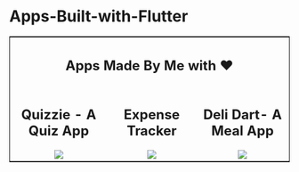 <h1> Apps-Built-with-Flutter</h1>

<table style="border:1px solid black">
    <tbody>
        <tr>
            <td colspan="3"><div align="center"><h2>Apps Made By Me with ❤️</h2></div></td>
        </tr>
    <tr>
        <td style="text-align:center"><div align="center"><h2>Quizzie - A Quiz App </h2> <img src="https://media.giphy.com/media/8dECHQExOShdD3gyFe/giphy.gif" /></div></td>
        <td style="text-align:center"><div align="center"><h2>Expense Tracker</h2> <img src="https://media.giphy.com/media/2xcsDEa6LLR8Pvpl3d/giphy.gif" /></div></td>
        <td style="text-align:center"><div align="center"><h2>Deli Dart- A Meal App</h2> <img src="https://media.giphy.com/media/rf8j2qH1DyOhBjY35L/giphy.gif"/></div></td>
    </tr>
    </tbody>
</table>
